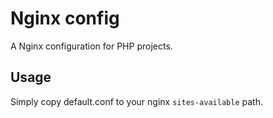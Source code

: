 # Nginx config

A Nginx configuration for PHP projects.

## Usage

Simply copy default.conf to your nginx `sites-available` path.
